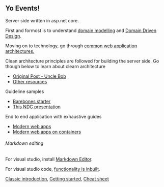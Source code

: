 ## Yo Events!
Server side written in asp.net core.

First and formost is to understand [domain modelling](https://www.scaledagileframework.com/domain-modeling/) and [Domain Driven Design](https://www.infoq.com/minibooks/domain-driven-design-quickly).

Moving on to technology, go through [common web application architectures.](https://docs.microsoft.com/en-us/dotnet/standard/modern-web-apps-azure-architecture/common-web-application-architectures)

Clean architecture principles are followed for building the server side. Go though below to learn about clearn architecture

* [Original Post - Uncle Bob](https://blog.cleancoder.com/uncle-bob/2012/08/13/the-clean-architecture.html)
* [Other resources](http://www.plainionist.net/Implementing-Clean-Architecture-Overview/)

Guideline samples

* [Barebones starter](https://github.com/ardalis/CleanArchitecture)
* [This NDC presentation](https://www.youtube.com/watch?v=Zygw4UAxCdg)

End to end application with exhaustive guides
* [Modern web apps](https://github.com/dotnet-architecture/eShopOnWeb)
* [Modern web apps on containers](https://github.com/dotnet-architecture/eShopOnContainers)

###### Markdown editing 

For visual studio, install [Markdown Editor](https://marketplace.visualstudio.com/items?itemName=MadsKristensen.MarkdownEditor).

For visual studio code, [functionality is inbuilt](https://code.visualstudio.com/docs/languages/markdown).

[Classic introduction](https://daringfireball.net/projects/markdown/syntax), [Getting started](https://www.markdownguide.org/getting-started), [Cheat sheet](https://github.com/adam-p/markdown-here/wiki/Markdown-Cheatsheet)



